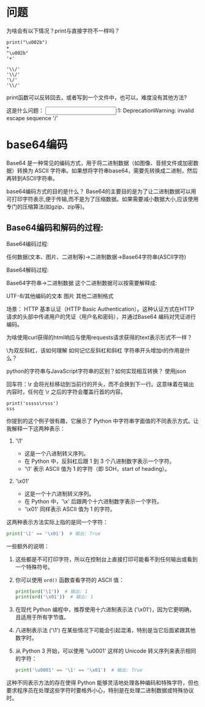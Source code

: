 # 问题

为啥会有以下情况？print与直接字符不一样吗？
```
print("\u002b")
+
"\u002b"
'+'

'\\/'
'\\/'
'\/'
'\\/'
```

print函数可以反转回去，或者写到一个文件中，也可以，难度没有其他方法?

这是什么问题：
<input>:1: DeprecationWarning: invalid escape sequence '\/'

# base64编码
Base64 是一种常见的编码方式，用于将二进制数据（如图像、音频文件或加密数据）转换为 ASCII 字符串。如果想将字符串base64，需要先转换成二进制，然后再转到ASCII字符串。

base64编码方式的目的是什么？
Base64的主要目的是为了让二进制数据可以用可打印字符表示,便于传输,而不是为了压缩数据。如果需要减小数据大小,应该使用专门的压缩算法(如gzip、zip等)。

## Base64编码和解码的过程:

Base64编码过程:


任何数据(文本、图片、二进制等)→二进制数据→Base64字符串(ASCII字符)


Base64解码过程:


Base64字符串→二进制数据
这个二进制数据可以按需要解释成:

UTF-8/其他编码的文本
图片
其他二进制格式



场景：
HTTP 基本认证（HTTP Basic Authentication）。这种认证方式在HTTP请求的头部中传递用户的凭证（用户名和密码），并通过Base64 编码对凭证进行编码。


为啥使用curl获得的html响应与使用requests请求获得的text表示形式不一样？

\\为双反斜杠，该如何理解
如何记忆反斜杠和斜杠
字符串开头增加r的作用是什么？

python的字符串与JavaScript字符串的区别？如何实现相互转换？
使用json


回车符：\r 会将光标移动到当前行的开头，而不会换到下一行。这意味着在输出内容时，任何在 \r 之后的字符会覆盖行首的内容。
```
print('sssss\rsss')
sss
```



你提到的这个例子很有趣，它展示了 Python 中字符串字面值的不同表示方式。让我解释一下这两种表示：

1. '\1'
   - 这是一个八进制转义序列。
   - 在 Python 中，反斜杠后跟 1 到 3 个八进制数字表示一个字符。
   - '\1' 表示 ASCII 值为 1 的字符（即 SOH，start of heading）。

2. '\x01'
   - 这是一个十六进制转义序列。
   - 在 Python 中，'\x' 后跟两个十六进制数字表示一个字符。
   - '\x01' 同样表示 ASCII 值为 1 的字符。

这两种表示方法实际上指的是同一个字符：

```python
print('\1' == '\x01')  # 输出: True
```

一些额外的说明：

1. 这些都是不可打印字符，所以在控制台上直接打印可能看不到任何输出或看到一个特殊符号。

2. 你可以使用 `ord()` 函数查看字符的 ASCII 值：

   ```python
   print(ord('\1'))  # 输出: 1
   print(ord('\x01'))  # 输出: 1
   ```

3. 在现代 Python 编程中，推荐使用十六进制表示法 ('\x01')，因为它更明确，且适用于所有字节值。

4. 八进制表示法 ('\1') 在某些情况下可能会引起混淆，特别是当它后面紧跟其他数字时。

5. 从 Python 3 开始，可以使用 '\u0001' 这样的 Unicode 转义序列来表示相同的字符：

   ```python
   print('\u0001' == '\1' == '\x01')  # 输出: True
   ```

这种不同表示方法的存在使得 Python 能够灵活地处理各种编码和特殊字符，但也要求程序员在处理这些字符时要格外小心，特别是在处理二进制数据或特殊协议时。
